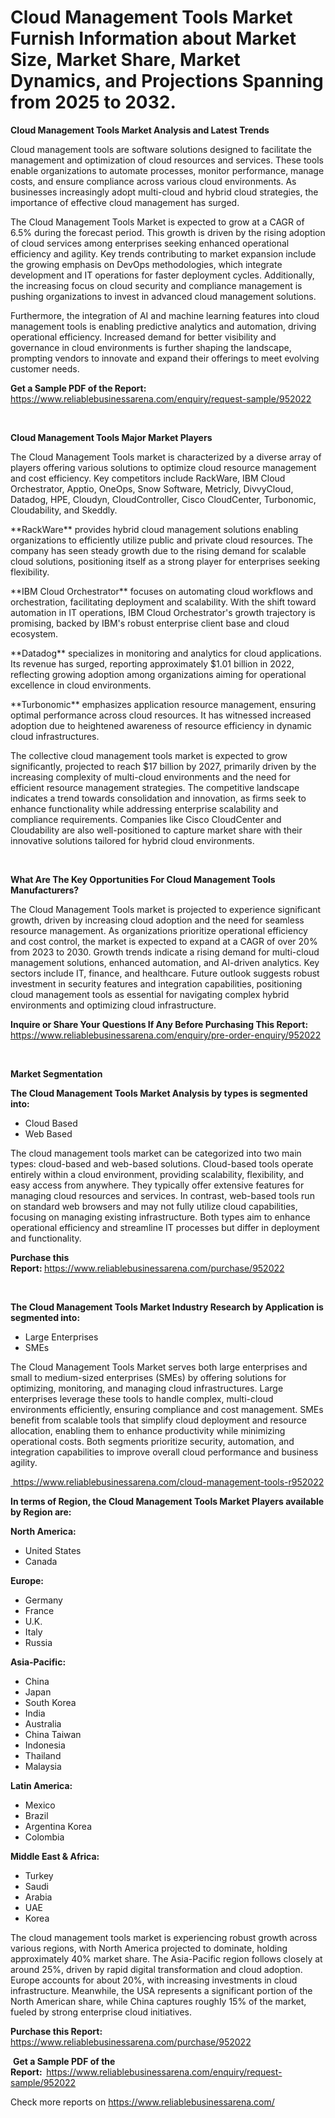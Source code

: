 <p><h1>Cloud Management Tools Market Furnish Information about Market Size, Market Share, Market Dynamics, and Projections Spanning from 2025 to 2032.</h1></p><p><strong>Cloud Management Tools Market Analysis and Latest Trends</strong></p>
<p><p>Cloud management tools are software solutions designed to facilitate the management and optimization of cloud resources and services. These tools enable organizations to automate processes, monitor performance, manage costs, and ensure compliance across various cloud environments. As businesses increasingly adopt multi-cloud and hybrid cloud strategies, the importance of effective cloud management has surged.</p><p>The Cloud Management Tools Market is expected to grow at a CAGR of 6.5% during the forecast period. This growth is driven by the rising adoption of cloud services among enterprises seeking enhanced operational efficiency and agility. Key trends contributing to market expansion include the growing emphasis on DevOps methodologies, which integrate development and IT operations for faster deployment cycles. Additionally, the increasing focus on cloud security and compliance management is pushing organizations to invest in advanced cloud management solutions. </p><p>Furthermore, the integration of AI and machine learning features into cloud management tools is enabling predictive analytics and automation, driving operational efficiency. Increased demand for better visibility and governance in cloud environments is further shaping the landscape, prompting vendors to innovate and expand their offerings to meet evolving customer needs.</p></p>
<p><strong>Get a Sample PDF of the Report:&nbsp;</strong> <a href="https://www.reliablebusinessarena.com/enquiry/request-sample/952022?utm_campaign=2177&utm_medium=2&utm_source=Github&utm_content=ia&utm_term=06032025&utm_id=cloud-management-tools">https://www.reliablebusinessarena.com/enquiry/request-sample/952022</a></p>
<p>&nbsp;</p>
<p><strong>Cloud Management Tools Major Market Players</strong></p>
<p><p>The Cloud Management Tools market is characterized by a diverse array of players offering various solutions to optimize cloud resource management and cost efficiency. Key competitors include RackWare, IBM Cloud Orchestrator, Apptio, OneOps, Snow Software, Metricly, DivvyCloud, Datadog, HPE, Cloudyn, CloudController, Cisco CloudCenter, Turbonomic, Cloudability, and Skeddly.</p><p>**RackWare** provides hybrid cloud management solutions enabling organizations to efficiently utilize public and private cloud resources. The company has seen steady growth due to the rising demand for scalable cloud solutions, positioning itself as a strong player for enterprises seeking flexibility.</p><p>**IBM Cloud Orchestrator** focuses on automating cloud workflows and orchestration, facilitating deployment and scalability. With the shift toward automation in IT operations, IBM Cloud Orchestrator's growth trajectory is promising, backed by IBM's robust enterprise client base and cloud ecosystem.</p><p>**Datadog** specializes in monitoring and analytics for cloud applications. Its revenue has surged, reporting approximately $1.01 billion in 2022, reflecting growing adoption among organizations aiming for operational excellence in cloud environments.</p><p>**Turbonomic** emphasizes application resource management, ensuring optimal performance across cloud resources. It has witnessed increased adoption due to heightened awareness of resource efficiency in dynamic cloud infrastructures.</p><p>The collective cloud management tools market is expected to grow significantly, projected to reach $17 billion by 2027, primarily driven by the increasing complexity of multi-cloud environments and the need for efficient resource management strategies. The competitive landscape indicates a trend towards consolidation and innovation, as firms seek to enhance functionality while addressing enterprise scalability and compliance requirements. Companies like Cisco CloudCenter and Cloudability are also well-positioned to capture market share with their innovative solutions tailored for hybrid cloud environments.</p></p>
<p>&nbsp;</p>
<p><strong>What Are The Key Opportunities For Cloud Management Tools Manufacturers?</strong></p>
<p><p>The Cloud Management Tools market is projected to experience significant growth, driven by increasing cloud adoption and the need for seamless resource management. As organizations prioritize operational efficiency and cost control, the market is expected to expand at a CAGR of over 20% from 2023 to 2030. Growth trends indicate a rising demand for multi-cloud management solutions, enhanced automation, and AI-driven analytics. Key sectors include IT, finance, and healthcare. Future outlook suggests robust investment in security features and integration capabilities, positioning cloud management tools as essential for navigating complex hybrid environments and optimizing cloud infrastructure.</p></p>
<p><strong>Inquire or Share Your Questions If Any Before Purchasing This Report:</strong> <a href="https://www.reliablebusinessarena.com/enquiry/pre-order-enquiry/952022?utm_campaign=2177&utm_medium=2&utm_source=Github&utm_content=ia&utm_term=06032025&utm_id=cloud-management-tools">https://www.reliablebusinessarena.com/enquiry/pre-order-enquiry/952022</a></p>
<p>&nbsp;</p>
<p><strong>Market Segmentation</strong></p>
<p><strong>The Cloud Management Tools Market Analysis by types is segmented into:</strong></p>
<p><ul><li>Cloud Based</li><li>Web Based</li></ul></p>
<p><p>The cloud management tools market can be categorized into two main types: cloud-based and web-based solutions. Cloud-based tools operate entirely within a cloud environment, providing scalability, flexibility, and easy access from anywhere. They typically offer extensive features for managing cloud resources and services. In contrast, web-based tools run on standard web browsers and may not fully utilize cloud capabilities, focusing on managing existing infrastructure. Both types aim to enhance operational efficiency and streamline IT processes but differ in deployment and functionality.</p></p>
<p><strong>Purchase this Report:&nbsp;</strong><a href="https://www.reliablebusinessarena.com/purchase/952022?utm_campaign=2177&utm_medium=2&utm_source=Github&utm_content=ia&utm_term=06032025&utm_id=cloud-management-tools">https://www.reliablebusinessarena.com/purchase/952022</a></p>
<p>&nbsp;</p>
<p><strong>The Cloud Management Tools Market Industry Research by Application is segmented into:</strong></p>
<p><ul><li>Large Enterprises</li><li>SMEs</li></ul></p>
<p><p>The Cloud Management Tools Market serves both large enterprises and small to medium-sized enterprises (SMEs) by offering solutions for optimizing, monitoring, and managing cloud infrastructures. Large enterprises leverage these tools to handle complex, multi-cloud environments efficiently, ensuring compliance and cost management. SMEs benefit from scalable tools that simplify cloud deployment and resource allocation, enabling them to enhance productivity while minimizing operational costs. Both segments prioritize security, automation, and integration capabilities to improve overall cloud performance and business agility.</p></p>
<p><a href="https://www.reliablebusinessarena.com/cloud-management-tools-r952022?utm_campaign=2177&utm_medium=2&utm_source=Github&utm_content=ia&utm_term=06032025&utm_id=cloud-management-tools">&nbsp;https://www.reliablebusinessarena.com/cloud-management-tools-r952022</a></p>
<p><strong>In terms of Region, the Cloud Management Tools Market Players available by Region are:</strong></p>
<p>
    <p> <strong> North America: </strong>
        <ul>
            <li>United States</li>
            <li>Canada</li>
        </ul>
        </p> 
    <p> <strong> Europe: </strong>
        <ul>
            <li>Germany</li>
            <li>France</li>
            <li>U.K.</li>
            <li>Italy</li>
            <li>Russia</li>
        </ul>
        </p> 
    <p> <strong> Asia-Pacific: </strong>
        <ul>
            <li>China</li>
            <li>Japan</li>
            <li>South Korea</li>
            <li>India</li>
            <li>Australia</li>
            <li>China Taiwan</li>
            <li>Indonesia</li>
            <li>Thailand</li>
            <li>Malaysia</li>
        </ul>
        </p> 
    <p> <strong> Latin America: </strong>
        <ul>
            <li>Mexico</li>
            <li>Brazil</li>
            <li>Argentina Korea</li>
            <li>Colombia</li>
        </ul>
        </p> 
    <p> <strong> Middle East & Africa: </strong>
        <ul>
            <li>Turkey</li>
            <li>Saudi</li>
            <li>Arabia</li>
            <li>UAE</li>
            <li>Korea</li>
        </ul>
    </p>
    </p>
<p><p>The cloud management tools market is experiencing robust growth across various regions, with North America projected to dominate, holding approximately 40% market share. The Asia-Pacific region follows closely at around 25%, driven by rapid digital transformation and cloud adoption. Europe accounts for about 20%, with increasing investments in cloud infrastructure. Meanwhile, the USA represents a significant portion of the North American share, while China captures roughly 15% of the market, fueled by strong enterprise cloud initiatives.</p></p>
<p><strong>Purchase this Report: </strong><a href="https://www.reliablebusinessarena.com/purchase/952022?utm_campaign=2177&utm_medium=2&utm_source=Github&utm_content=ia&utm_term=06032025&utm_id=cloud-management-tools">https://www.reliablebusinessarena.com/purchase/952022</a></p>
<p>&nbsp;<strong>Get a Sample PDF of the Report:&nbsp;&nbsp;</strong><a href="https://www.reliablebusinessarena.com/enquiry/request-sample/952022?utm_campaign=2177&utm_medium=2&utm_source=Github&utm_content=ia&utm_term=06032025&utm_id=cloud-management-tools">https://www.reliablebusinessarena.com/enquiry/request-sample/952022</a></p>
<p><strong></strong></p>
<p>Check more reports on <a href="https://www.reliablebusinessarena.com/?utm_campaign=2177&utm_medium=2&utm_source=Github&utm_content=ia&utm_term=06032025&utm_id=cloud-management-tools">https://www.reliablebusinessarena.com/</a></p>
